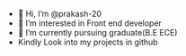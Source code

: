 - 👋 Hi, I’m @prakash-20
- 👀 I’m interested in Front end developer
- 🌱 I’m currently pursuing graduate(B.E ECE)
-    Kindly Look into my projects in github
<!---
prakash-20/prakash-20 is a ✨ special ✨ repository because its `README.md` (this file) appears on your GitHub profile.
You can click the Preview link to take a look at your changes.
--->
